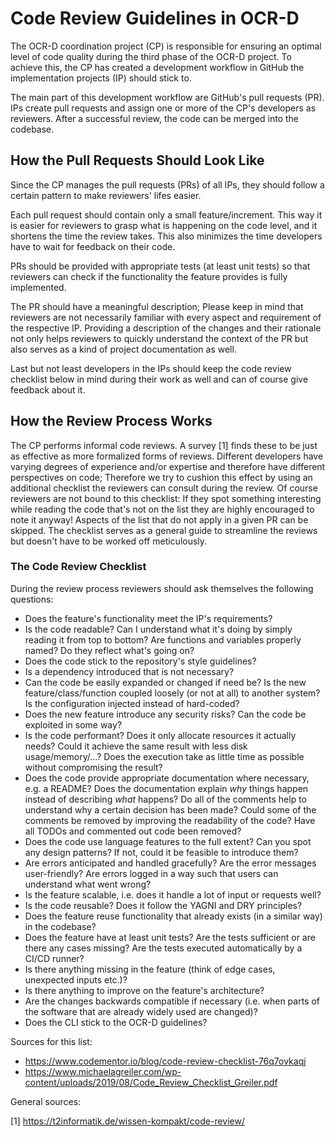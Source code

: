 # Code Review Guidelines in OCR-D

The OCR-D coordination project (CP) is responsible for ensuring an optimal level of code quality during the third phase of the OCR-D project.
To achieve this, the CP has created a development workflow in GitHub the implementation projects (IP) should stick to.

The main part of this development workflow are GitHub's pull requests (PR).
IPs create pull requests and assign one or more of the CP's developers as reviewers.
After a successful review, the code can be merged into the codebase.

## How the Pull Requests Should Look Like

Since the CP manages the pull requests (PRs) of all IPs, they should follow a certain pattern to make reviewers' lifes easier.

Each pull request should contain only a small feature/increment.
This way it is easier for reviewers to grasp what is happening on the code level, and it shortens the time the review takes.
This also minimizes the time developers have to wait for feedback on their code.

PRs should be provided with appropriate tests (at least unit tests) so that reviewers can check if the functionality the feature provides is fully implemented.

The PR should have a meaningful description; Please keep in mind that reviewers are not necessarily familiar with every aspect and requirement of the respective IP.
Providing a description of the changes and their rationale not only helps reviewers to quickly understand the context of the PR but also serves as a kind of project documentation as well.

Last but not least developers in the IPs should keep the code review checklist below in mind during their work as well and can of course give feedback about it.

## How the Review Process Works

The CP performs informal code reviews.
A survey [1] finds these to be just as effective as more formalized forms of reviews.
Different developers have varying degrees of experience and/or expertise and therefore have different perspectives on code;
Therefore we try to cushion this effect by using an additional checklist the reviewers can consult during the review.
Of course reviewers are not bound to this checklist: 
If they spot something interesting while reading the code that's not on the list they are highly encouraged to note it anyway!
Aspects of the list that do not apply in a given PR can be skipped.
The checklist serves as a general guide to streamline the reviews but doesn't have to be worked off meticulously.

### The Code Review Checklist

During the review process reviewers should ask themselves the following questions:

- Does the feature's functionality meet the IP's requirements?
- Is the code readable? Can I understand what it's doing by simply reading it from top to bottom? Are functions and variables properly named? Do they reflect what's going on?
- Does the code stick to the repository's style guidelines?
- Is a dependency introduced that is not necessary?
- Can the code be easily expanded or changed if need be? Is the new feature/class/function coupled loosely (or not at all) to another system? Is the configuration injected instead of hard-coded?
- Does the new feature introduce any security risks? Can the code be exploited in some way?
- Is the code performant? Does it only allocate resources it actually needs? Could it achieve the same result with less disk usage/memory/...? Does the execution take as little time as possible without compromising the result?
- Does the code provide appropriate documentation where necessary, e.g. a README? Does the documentation explain _why_ things happen instead of describing _what_ happens? Do all of the comments help to understand why a certain decision has been made? Could some of the comments be removed by improving the readability of the code? Have all TODOs and commented out code been removed?
- Does the code use language features to the full extent? Can you spot any design patterns? If not, could it be feasible to introduce them?
- Are errors anticipated and handled gracefully? Are the error messages user-friendly? Are errors logged in a way such that users can understand what went wrong?
- Is the feature scalable, i.e. does it handle a lot of input or requests well?
- Is the code reusable? Does it follow the YAGNI and DRY principles?
- Does the feature reuse functionality that already exists (in a similar way) in the codebase?
- Does the feature have at least unit tests? Are the tests sufficient or are there any cases missing? Are the tests executed automatically by a CI/CD runner?
- Is there anything missing in the feature (think of edge cases, unexpected inputs etc.)?
- Is there anything to improve on the feature's architecture?
- Are the changes backwards compatible if necessary (i.e. when parts of the software that are already widely used are changed)?
- Does the CLI stick to the OCR-D guidelines?

Sources for this list:

- <https://www.codementor.io/blog/code-review-checklist-76q7ovkaqj>
- <https://www.michaelagreiler.com/wp-content/uploads/2019/08/Code_Review_Checklist_Greiler.pdf>

General sources:

[1] <https://t2informatik.de/wissen-kompakt/code-review/>
